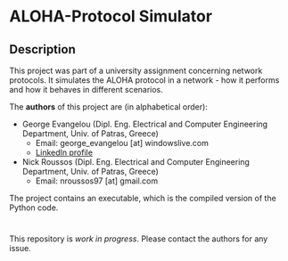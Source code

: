 # ALOHA-Protocol Simulator
## Description
This project was part of a university assignment concerning network protocols. It simulates the ALOHA protocol in a network - how it performs and how it behaves in different scenarios.

The **authors** of this project are (in alphabetical order):
- George Evangelou (Dipl. Eng. Electrical and Computer Engineering Department, Univ. of Patras, Greece)
  - Email: george_evangelou [at] windowslive.com
  - [LinkedIn profile](https://www.linkedin.com/in/georgios-evangelou-2a389b167/)
- Nick Roussos (Dipl. Eng. Electrical and Computer Engineering Department, Univ. of Patras, Greece)
  - Email: nroussos97 [at] gmail.com

The project contains an executable, which is the compiled version of the Python code.

# 
This repository is _work in progress_. Please contact the authors for any issue.
